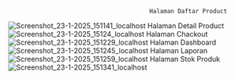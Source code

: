 											Halaman Daftar Product
![Screenshot_23-1-2025_151141_localhost](https://github.com/user-attachments/assets/8e45a31e-82b1-4798-8f4a-8debd4c57962)
											Halaman Detail Product
![Screenshot_23-1-2025_15124_localhost](https://github.com/user-attachments/assets/1cbca3ac-73be-4e3a-9586-dc19c02914e4)
											Halaman Chackout
![Screenshot_23-1-2025_151229_localhost](https://github.com/user-attachments/assets/020af336-e7f3-4131-878a-17cc040bec17)
											Halaman Dashboard
![Screenshot_23-1-2025_151245_localhost](https://github.com/user-attachments/assets/ff366775-61f1-4e98-9c12-59791e60a210)
											Halaman Laporan
![Screenshot_23-1-2025_151259_localhost](https://github.com/user-attachments/assets/920b8e72-8d2a-46a9-9ccf-c70ed2561a24)
											Halaman Stok Produk
![Screenshot_23-1-2025_151341_localhost](https://github.com/user-attachments/assets/3ec58620-a4ea-4e25-b1ff-298dd3118f40)
